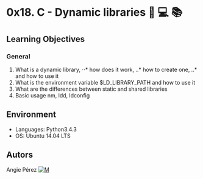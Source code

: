 # 0x18. C - Dynamic libraries :green_book: :computer: :books: #
## Learning Objectives ##
### General ###
1. What is a dynamic library,
⋅⋅* how does it work,
..* how to create one,
..* and how to use it
2. What is the environment variable $LD_LIBRARY_PATH and how to use it
3. What are the differences between static and shared libraries
4. Basic usage nm, ldd, ldconfig
## Environment ##
* Languages: Python3.4.3
* OS: Ubuntu 14.04 LTS
## Autors ##
 Angie Pérez [![M](https://upload.wikimedia.org/wikipedia/fr/thumb/c/c8/Twitter_Bird.svg/30px-Twitter_Bird.svg.png)](https://twitter.com/xiommyperez)
